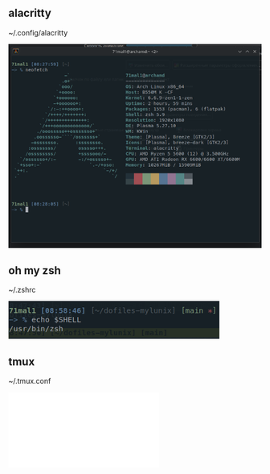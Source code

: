 
##  alacritty
~/.config/alacritty

![Appearance](./picture/alacritty.png)

## oh my zsh
~/.zshrc

![Appearance](./picture/omz.png)

## tmux
~/.tmux.conf

![Appearance](./picture/tmux.conf)






